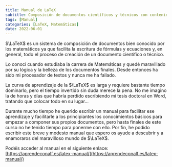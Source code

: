 ```yaml
---
title: Manual de LaTeX
subtitle: Composición de documentos científicos y técnicos con contenido matemático.
tags: [Manual]
categories: [LaTeX, Matemáticas]
date: 2022-06-01
---
```


$\LaTeX$ es un sistema de composición de documentos bien conocido por los matemáticos ya que facilita la escritura de fórmulas y ecuaciones y, en general, todo el proceso de creación de un documento científico o técnico. 

Lo conocí cuando estudiaba la carrera de Matemáticas y quedé maravillado por su lógica y la belleza de los documentos finales. Desde entonces ha sido mi procesador de textos y nunca me ha fallado.

La curva de aprendizaje de la $\LaTeX$ es larga y requiere bastante tiempo dominarlo, pero el tiempo invertido sin duda merece la pena. No me imagino la de horas y días que habría perdido escribiendo mi tesis doctoral en Word, tratando que colocar todo en su lugar... 

Durante mucho tiempo he querido escribir un manual para facilitar ese aprendizaje y facilitarle a los principiantes los conocimientos básicos para empezar a componer sus propios documentos, pero hasta finales de este curso no he tenido tiempo para ponerme con ello. Por fin, he podido escribir este breve y modesto manual que espero os ayude a descubrir y a enamoraros del maravilloso mundo de $\LaTeX$.

Podéis acceder al manual en el siguiente enlace: [https://aprendeconalf.es/latex-manual/](https://aprendeconalf.es/latex-manual/)

